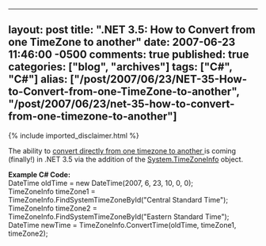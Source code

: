   ---
  layout: post
  title: ".NET 3.5: How to Convert from one TimeZone to another"
  date: 2007-06-23 11:46:00 -0500
  comments: true
  published: true
  categories: ["blog", "archives"]
  tags: ["C#", "C#"]
  alias: ["/post/2007/06/23/NET-35-How-to-Convert-from-one-TimeZone-to-another", "/post/2007/06/23/net-35-how-to-convert-from-one-timezone-to-another"]
  ---
<!-- more -->
{% include imported_disclaimer.html %}
<p>The ability to <a href="http://msdn2.microsoft.com/en-us/library/bb382770(VS.90).aspx">convert directly from one timezone to another </a>is coming (finally!) in .NET 3.5 via the addition of the <a href="http://msdn2.microsoft.com/en-us/library/system.timezoneinfo(VS.90).aspx">System.TimeZoneInfo</a> object.</p>
<p><strong>Example C# Code:</strong><br />DateTime oldTime = new DateTime(2007, 6, 23, 10, 0, 0);<br />TimeZoneInfo timeZone1 = TimeZoneInfo.FindSystemTimeZoneById("Central Standard Time");<br />TimeZoneInfo timeZone2 = TimeZoneInfo.FindSystemTimeZoneById("Eastern Standard Time");<br />DateTime newTime = TimeZoneInfo.ConvertTime(oldTime, timeZone1, timeZone2);</p>
